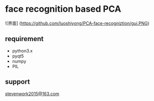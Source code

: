 # face recognition based PCA
![界面] (https://github.com/luoshiyong/PCA-face-recogniztion/gui.PNG)
## requirement
- python3.x
- pyqt5
- numpy
- PIL
## support
stevenwork2015@163.com
